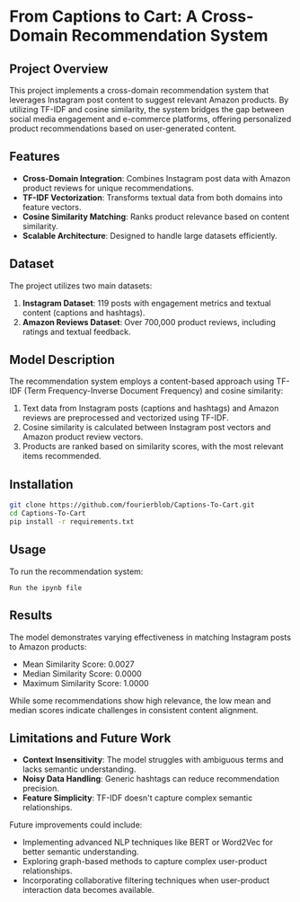 # From Captions to Cart: A Cross-Domain Recommendation System

## Project Overview

This project implements a cross-domain recommendation system that leverages Instagram post content to suggest relevant Amazon products. By utilizing TF-IDF and cosine similarity, the system bridges the gap between social media engagement and e-commerce platforms, offering personalized product recommendations based on user-generated content.

## Features

- **Cross-Domain Integration**: Combines Instagram post data with Amazon product reviews for unique recommendations.
- **TF-IDF Vectorization**: Transforms textual data from both domains into feature vectors.
- **Cosine Similarity Matching**: Ranks product relevance based on content similarity.
- **Scalable Architecture**: Designed to handle large datasets efficiently.

## Dataset

The project utilizes two main datasets:

1. **Instagram Dataset**: 119 posts with engagement metrics and textual content (captions and hashtags).
2. **Amazon Reviews Dataset**: Over 700,000 product reviews, including ratings and textual feedback.

## Model Description

The recommendation system employs a content-based approach using TF-IDF (Term Frequency-Inverse Document Frequency) and cosine similarity:

1. Text data from Instagram posts (captions and hashtags) and Amazon reviews are preprocessed and vectorized using TF-IDF.
2. Cosine similarity is calculated between Instagram post vectors and Amazon product review vectors.
3. Products are ranked based on similarity scores, with the most relevant items recommended.

## Installation

```bash
git clone https://github.com/fourierblob/Captions-To-Cart.git
cd Captions-To-Cart
pip install -r requirements.txt
```

## Usage

To run the recommendation system:

```
Run the ipynb file
```

## Results

The model demonstrates varying effectiveness in matching Instagram posts to Amazon products:

- Mean Similarity Score: 0.0027
- Median Similarity Score: 0.0000
- Maximum Similarity Score: 1.0000

While some recommendations show high relevance, the low mean and median scores indicate challenges in consistent content alignment.

## Limitations and Future Work

- **Context Insensitivity**: The model struggles with ambiguous terms and lacks semantic understanding.
- **Noisy Data Handling**: Generic hashtags can reduce recommendation precision.
- **Feature Simplicity**: TF-IDF doesn't capture complex semantic relationships.

Future improvements could include:
- Implementing advanced NLP techniques like BERT or Word2Vec for better semantic understanding.
- Exploring graph-based methods to capture complex user-product relationships.
- Incorporating collaborative filtering techniques when user-product interaction data becomes available.
